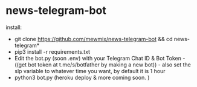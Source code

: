 # news-telegram-bot
install:  

- git clone https://github.com/mewmix/news-telegram-bot && cd news-telegram* 
- pip3 install -r requirements.txt
- Edit the bot.py (soon .env) with your Telegram Chat ID & Bot Token - ((get bot token at t.me/s/botfather by making a new bot)) - also set the slp variable to whatever time you want, by default it is 1 hour
- python3 bot.py (heroku deploy & more coming soon. )
